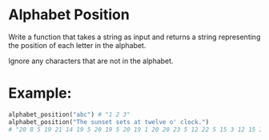 # Alphabet Position

Write a function that takes a string as input and returns a string representing the position of each letter in the alphabet.

Ignore any characters that are not in the alphabet.

# Example:

```py
alphabet_position("abc") # "1 2 3"
alphabet_position("The sunset sets at twelve o' clock.")
# "20 8 5 19 21 14 19 5 20 19 5 20 19 1 20 20 23 5 12 22 5 15 3 12 15 3 11"
```
